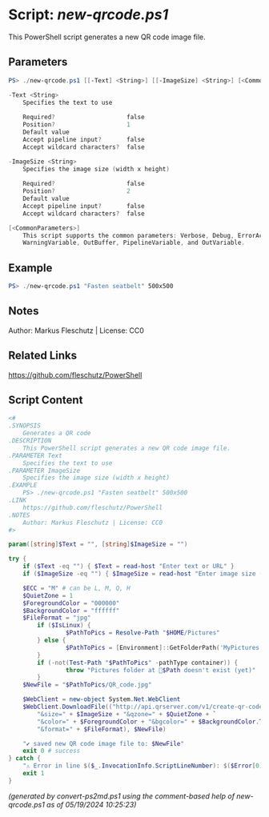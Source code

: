 Script: *new-qrcode.ps1*
========================

This PowerShell script generates a new QR code image file.

Parameters
----------
```powershell
PS> ./new-qrcode.ps1 [[-Text] <String>] [[-ImageSize] <String>] [<CommonParameters>]

-Text <String>
    Specifies the text to use
    
    Required?                    false
    Position?                    1
    Default value                
    Accept pipeline input?       false
    Accept wildcard characters?  false

-ImageSize <String>
    Specifies the image size (width x height)
    
    Required?                    false
    Position?                    2
    Default value                
    Accept pipeline input?       false
    Accept wildcard characters?  false

[<CommonParameters>]
    This script supports the common parameters: Verbose, Debug, ErrorAction, ErrorVariable, WarningAction, 
    WarningVariable, OutBuffer, PipelineVariable, and OutVariable.
```

Example
-------
```powershell
PS> ./new-qrcode.ps1 "Fasten seatbelt" 500x500

```

Notes
-----
Author: Markus Fleschutz | License: CC0

Related Links
-------------
https://github.com/fleschutz/PowerShell

Script Content
--------------
```powershell
<#
.SYNOPSIS
	Generates a QR code
.DESCRIPTION
	This PowerShell script generates a new QR code image file.
.PARAMETER Text
	Specifies the text to use
.PARAMETER ImageSize
	Specifies the image size (width x height)
.EXAMPLE
	PS> ./new-qrcode.ps1 "Fasten seatbelt" 500x500
.LINK
	https://github.com/fleschutz/PowerShell
.NOTES
	Author: Markus Fleschutz | License: CC0
#>

param([string]$Text = "", [string]$ImageSize = "")

try {
	if ($Text -eq "") { $Text = read-host "Enter text or URL" }
	if ($ImageSize -eq "") { $ImageSize = read-host "Enter image size (e.g. 500x500)" }

	$ECC = "M" # can be L, M, Q, H
	$QuietZone = 1
	$ForegroundColor = "000000"
	$BackgroundColor = "ffffff"
	$FileFormat = "jpg"
        if ($IsLinux) {
                $PathToPics = Resolve-Path "$HOME/Pictures"
        } else {
                $PathToPics = [Environment]::GetFolderPath('MyPictures')
        }
        if (-not(Test-Path "$PathToPics" -pathType container)) {
                throw "Pictures folder at 📂$Path doesn't exist (yet)"
        }
	$NewFile = "$PathToPics/QR_code.jpg"

	$WebClient = new-object System.Net.WebClient
	$WebClient.DownloadFile(("http://api.qrserver.com/v1/create-qr-code/?data=" + $Text + "&ecc=" + $ECC +`
		"&size=" + $ImageSize + "&qzone=" + $QuietZone + `
		"&color=" + $ForegroundColor + "&bgcolor=" + $BackgroundColor.Text + `
		"&format=" + $FileFormat), $NewFile)

	"✔️ saved new QR code image file to: $NewFile"
	exit 0 # success
} catch {
	"⚠️ Error in line $($_.InvocationInfo.ScriptLineNumber): $($Error[0])"
	exit 1
}
```

*(generated by convert-ps2md.ps1 using the comment-based help of new-qrcode.ps1 as of 05/19/2024 10:25:23)*
